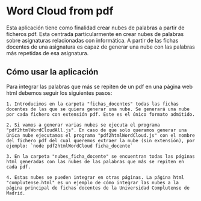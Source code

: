 # Word Cloud from pdf
Esta aplicación tiene como finalidad crear nubes de palabras a partir de ficheros pdf. Esta centrada particularmente en crear nubes de palabras sobre asignaturas relacionadas con informática. A partir de las fichas docentes de una asignatura es capaz de generar una nube con las palabras más repetidas de esa asignatura.

## Cómo usar la aplicación
Para integrar las palabras que más se repiten de un pdf en una página web html debemos seguir los siguientes pasos:

	1. Introducimos en la carpeta "fichas_docentes" todas las fichas docentes de las que se quiera generar una nube. Se generará una nube por cada fichero con extensión pdf. Este es el único formato admitido.

	2. Si vamos a generar varias nubes se ejecuta el programa "pdf2htmlWordCloudAll.js". En caso de que solo queramos generar una única nube ejecutamos el programa "pdf2htmlWordCloud.js" con el nombre del fichero pdf del cual queremos extraer la nube (sin extensión), por ejemplo: `node pdf2htmlWordCloud ficha_docente`

	3. En la carpeta "nubes_ficha_docente" se encuentran todas las páginas html generadas con las nubes de las palabras que más se repiten en cada pdf.

	4. Estas nubes se pueden integrar en otras páginas. La página html "complutense.html" es un ejemplo de cómo integrar las nubes a la página principal de fichas docentes de la Universidad Complutense de Madrid.
